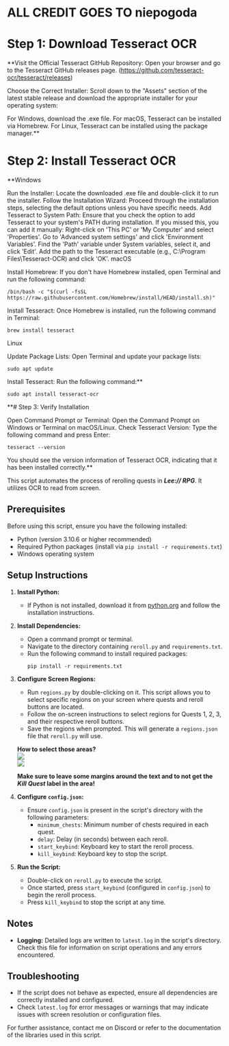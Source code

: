 # ALL CREDIT GOES TO niepogoda


# Step 1: Download Tesseract OCR

**Visit the Official Tesseract GitHub Repository: Open your browser and go to the Tesseract GitHub releases page. (https://github.com/tesseract-ocr/tesseract/releases)

Choose the Correct Installer: Scroll down to the "Assets" section of the latest stable release and download the appropriate installer for your operating system:

For Windows, download the .exe file.
For macOS, Tesseract can be installed via Homebrew.
For Linux, Tesseract can be installed using the package manager.**

# Step 2: Install Tesseract OCR

**Windows

Run the Installer: Locate the downloaded .exe file and double-click it to run the installer.
Follow the Installation Wizard: Proceed through the installation steps, selecting the default options unless you have specific needs.
Add Tesseract to System Path: Ensure that you check the option to add Tesseract to your system's PATH during installation. If you missed this, you can add it manually:
Right-click on 'This PC' or 'My Computer' and select 'Properties'.
Go to 'Advanced system settings' and click 'Environment Variables'.
Find the 'Path' variable under System variables, select it, and click 'Edit'.
Add the path to the Tesseract executable (e.g., C:\Program Files\Tesseract-OCR) and click 'OK'.
macOS

Install Homebrew: If you don't have Homebrew installed, open Terminal and run the following command:

```/bin/bash -c "$(curl -fsSL https://raw.githubusercontent.com/Homebrew/install/HEAD/install.sh)"```

Install Tesseract: Once Homebrew is installed, run the following command in Terminal:

```brew install tesseract```

Linux

Update Package Lists: Open Terminal and update your package lists:

```sudo apt update```

Install Tesseract: Run the following command:**

```sudo apt install tesseract-ocr```

**# Step 3: Verify Installation

Open Command Prompt or Terminal: Open the Command Prompt on Windows or Terminal on macOS/Linux.
Check Tesseract Version: Type the following command and press Enter:

```tesseract --version```

You should see the version information of Tesseract OCR, indicating that it has been installed correctly.**


This script automates the process of rerolling quests in ***Lee:// RPG***. It utilizes OCR to read from screen.

## Prerequisites

Before using this script, ensure you have the following installed:

- Python (version 3.10.6 or higher recommended)
- Required Python packages (install via `pip install -r requirements.txt`)
- Windows operating system

## Setup Instructions

1. **Install Python:**
   - If Python is not installed, download it from [python.org](https://www.python.org/downloads/) and follow the installation instructions.

2. **Install Dependencies:**
   - Open a command prompt or terminal.
   - Navigate to the directory containing `reroll.py` and `requirements.txt`.
   - Run the following command to install required packages:
     ```
     pip install -r requirements.txt
     ```

3. **Configure Screen Regions:**
   - Run `regions.py` by double-clicking on it. This script allows you to select specific regions on your screen where quests and reroll buttons are located.
   - Follow the on-screen instructions to select regions for Quests 1, 2, 3, and their respective reroll buttons.
   - Save the regions when prompted. This will generate a `regions.json` file that `reroll.py` will use.

   **How to select those areas?** <br>
   <img src="./img/questarea.png"> <br>
   <img src="./img/buttonarea.png"> <br>

   **Make sure to leave some margins around the text and to not get the *Kill Quest* label in the area!**

4. **Configure `config.json`:**
   - Ensure `config.json` is present in the script's directory with the following parameters:
     - `minimum_chests`: Minimum number of chests required in each quest.
     - `delay`: Delay (in seconds) between each reroll.
     - `start_keybind`: Keyboard key to start the reroll process.
     - `kill_keybind`: Keyboard key to stop the script.

5. **Run the Script:**
   - Double-click on `reroll.py` to execute the script.
   - Once started, press `start_keybind` (configured in `config.json`) to begin the reroll process.
   - Press `kill_keybind` to stop the script at any time.

## Notes

- **Logging:** Detailed logs are written to `latest.log` in the script's directory. Check this file for information on script operations and any errors encountered.

## Troubleshooting

- If the script does not behave as expected, ensure all dependencies are correctly installed and configured.
- Check `latest.log` for error messages or warnings that may indicate issues with screen resolution or configuration files.

For further assistance, contact me on Discord or refer to the documentation of the libraries used in this script.
